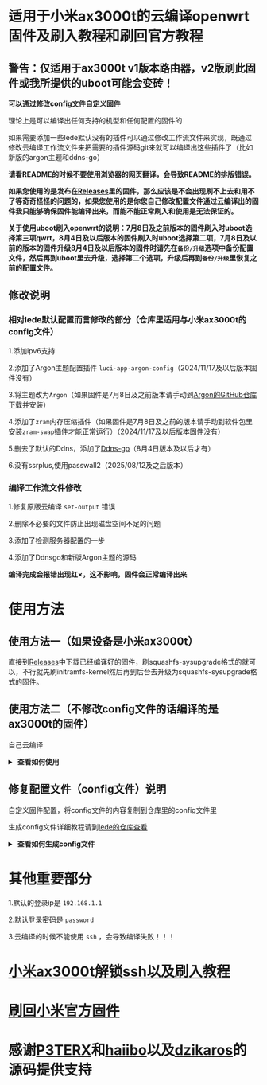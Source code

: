 # 适用于小米ax3000t的云编译openwrt固件及刷入教程和刷回官方教程

## 警告：仅适用于ax3000t v1版本路由器，v2版刷此固件或我所提供的uboot可能会变砖！

**可以通过修改config文件自定义固件**

理论上是可以编译出任何支持的机型和任何配置的固件的

如果需要添加一些lede默认没有的插件可以通过修改工作流文件来实现，既通过修改云编译工作流文件来把需要的插件源码git来就可以编译出这些插件了（比如新版的argon主题和ddns-go）

**请看README的时候不要使用浏览器的网页翻译，会导致README的排版错误。**

**如果您使用的是发布在[Releases](https://github.com/zc360/Xiaomi-ax3000t-openwrt/releases)里的固件，那么应该是不会出现刷不上去和用不了等奇奇怪怪的问题的，如果您使用的是你您自己修改配置文件通过云编译出的固件我只能够确保固件能编译出来，而能不能正常刷入和使用是无法保证的。**

**关于使用uboot刷入openwrt的说明：7月8日及之前版本的固件刷入时uboot选择第三项qwrt，8月4日及以后版本的固件刷入时uboot选择第二项，7月8日及以前的版本的固件升级8月4日及以后版本的固件时请先在`备份/升级`选项中备份配置文件，然后再到uboot里去升级，选择第二个选项，升级后再到`备份/升级`里恢复之前的配置文件。**

## 修改说明

### 相对lede默认配置而言修改的部分（仓库里适用与小米ax3000t的config文件）

1.添加ipv6支持

2.添加了Argon主题配置插件 `luci-app-argon-config`（2024/11/17及以后版本固件没有）

3.将主题改为`Argon`（如果固件是7月8日及之前版本请手动到[Argon的GitHub仓库下载并安装](https://github.com/jerrykuku/luci-theme-argon/releases)）

4.添加了`zram`内存压缩插件（如果固件是7月8日及之前的版本请手动到软件包里安装`zram-swap`插件才能正常运行）（2024/11/17及以后版本固件没有）

5.删去了默认的Ddns，添加了[Ddns-go](https://github.com/sirpdboy/luci-app-ddns-go)（8月4日版本及以后才有）

6.没有ssrplus,使用passwall2（2025/08/12及之后版本）

### 编译工作流文件修改

1.修复原版云编译 `set-output` 错误

2.删除不必要的文件防止出现磁盘空间不足的问题

3.添加了检测服务器配置的一步

4.添加了Ddnsgo和新版Argon主题的源码

**编译完成会报错出现红×，这不影响，固件会正常编译出来**

# 使用方法

## 使用方法一（如果设备是小米ax3000t）

直接到[Releases](https://github.com/zc360/Xiaomi-ax3000t-openwrt/releases)中下载已经编译好的固件，刷squashfs-sysupgrade格式的就可以，不行就先刷initramfs-kernel然后再到后台去升级为squashfs-sysupgrade格式的固件。

## 使用方法二（不修改config文件的话编译的是ax3000t的固件）

自己云编译

<details>
<summary><b>&nbsp;查看如何使用</b></summary>

1：先fork这个仓库

2：到自己fork的仓库后的点击 `Actions`

3：点击 `Build OpenWrt` 下的 `Run workflow` 即可开始编译

4：等待编译完成后再次进入 `Actions` 点击刚刚完成的一次编译

5：点击编译完成的固件即可下载
</details>

## 修复配置文件（config文件）说明

自定义固件配置，将config文件的内容复制到仓库里的config文件里

生成config文件详细教程请到[lede的仓库查看](https://github.com/coolsnowwolf/lede)

<details>
<summary><b>&nbsp;查看如何生成config文件</b></summary>

1. 首先装好 Linux 系统，推荐 Debian 11 或 Ubuntu LTS

2. 安装编译依赖环境

   ```bash
   sudo apt update -y
   sudo apt full-upgrade -y
   sudo apt install -y ack antlr3 asciidoc autoconf automake autopoint binutils bison build-essential \
   bzip2 ccache cmake cpio curl device-tree-compiler fastjar flex gawk gettext gcc-multilib g++-multilib \
   git gperf haveged help2man intltool libc6-dev-i386 libelf-dev libglib2.0-dev libgmp3-dev libltdl-dev \
   libmpc-dev libmpfr-dev libncurses5-dev libncursesw5-dev libreadline-dev libssl-dev libtool lrzsz \
   mkisofs msmtp nano ninja-build p7zip p7zip-full patch pkgconf python2.7 python3 python3-pyelftools \
   libpython3-dev qemu-utils rsync scons squashfs-tools subversion swig texinfo uglifyjs upx-ucl unzip \
   vim wget xmlto xxd zlib1g-dev
   ```

3. 下载源代码，更新 feeds 并安装到本地

   ```bash
   git clone https://github.com/coolsnowwolf/lede
   cd lede
   ./scripts/feeds update -a
   ./scripts/feeds install -a
   ```

4. 命令行输入 `make menuconfig` 选择配置，选好配置后保存，文件名自定义为xxx.config（xxx是自定义的）

   ```bash
   make defconfig
   ./scripts/diffconfig.sh > seed.config
   ```

5. 命令行输入 `cat xxx.config` 查看这个文件，也可以用文本编辑器打开

6. 复制 xxx.config 文件内所有内容到 configs 目录对应文件中覆盖就可以了

   **如果看不懂编译界面可以参考 YouTube 视频：[软路由固件 OpenWrt 编译界面设置](https://www.youtube.com/watch?v=jEE_J6-4E3Y&list=WL&index=7)**
</details>


# 其他重要部分

1.默认的登录ip是 `192.168.1.1`

2.默认登录密码是 `password`

3.云编译的时候不能使用 `ssh` ，会导致编译失败！！！

# [小米ax3000t解锁ssh以及刷入教程](https://github.com/zc360/Xiaomi-ax3000t-openwrt/blob/main/Flash-document.md)

# [刷回小米官方固件](https://github.com/zc360/Xiaomi-ax3000t-openwrt/blob/main/BackXiaomi.md)

# 感谢[P3TERX](https://github.com/P3TERX/Actions-OpenWrt)和[haiibo](https://github.com/haiibo/OpenWrt)以及[dzikaros](https://github.com/dzikaros/ActionsBuildOpenWRT)的源码提供支持



